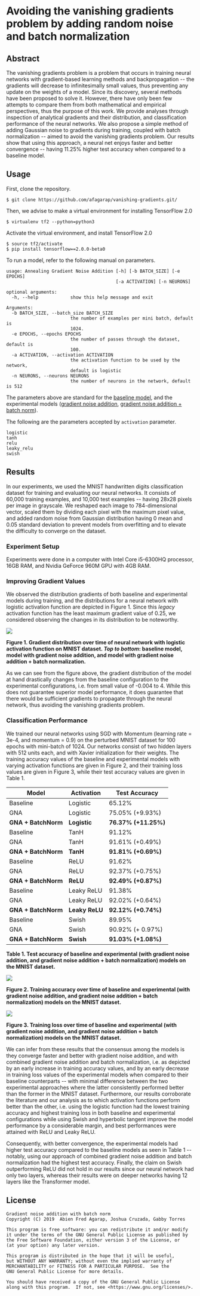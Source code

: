 Avoiding the vanishing gradients problem by adding random noise and batch normalization 
===

## Abstract

The vanishing gradients problem is a problem that occurs in training neural networks with gradient-based learning methods and backpropagation -- the gradients will decrease to infinitesimally small values, thus preventing any update on the weights of a model. Since its discovery, several methods have been proposed to solve it. However, there have only been few attempts to compare them from both mathematical and empirical perspectives, thus the purpose of this work. We provide analyses through inspection of analytical gradients and their distribution, and classification performance of the neural networks. We also propose a simple method of adding Gaussian noise to gradients during training, coupled with batch normalization -- aimed to avoid the vanishing gradients problem. Our results show that using this approach, a neural net enjoys faster and better convergence -- having 11.25% higher test accuracy when compared to a baseline model.

## Usage

First, clone the repository.

```buildoutcfg
$ git clone https://github.com/afagarap/vanishing-gradients.git/
```

Then, we advise to make a virtual environment for installing TensorFlow 2.0

```
$ virtualenv tf2 --python=python3
```

Activate the virtual environment, and install TensorFlow 2.0

```buildoutcfg
$ source tf2/activate
$ pip install tensorflow==2.0.0-beta0
```

To run a model, refer to the following manual on parameters.

```buildoutcfg
usage: Annealing Gradient Noise Addition [-h] [-b BATCH_SIZE] [-e EPOCHS]
                                         [-a ACTIVATION] [-n NEURONS]

optional arguments:
  -h, --help            show this help message and exit

Arguments:
  -b BATCH_SIZE, --batch_size BATCH_SIZE
                        the number of examples per mini batch, default is
                        1024.
  -e EPOCHS, --epochs EPOCHS
                        the number of passes through the dataset, default is
                        100.
  -a ACTIVATION, --activation ACTIVATION
                        the activation function to be used by the network,
                        default is logistic
  -n NEURONS, --neurons NEURONS
                        the number of neurons in the network, default is 512
```

The parameters above are standard for the [baseline model](models/baseline.py), and the experimental models ([gradient noise addition](models/anneal.py), [gradient noise addition + batch norm](models/anneal-bn.py)).

The following are the parameters accepted by `activation` parameter.

```buildoutcfg
logistic
tanh
relu
leaky_relu
swish
```

## Results

In our experiments, we used the MNIST handwritten digits classification dataset for training and evaluating our neural networks. It consists of 60,000 training examples, and 10,000 test examples -- having 28x28 pixels per image in grayscale. We reshaped each image to 784-dimensional vector, scaled them by dividing each pixel with the maximum pixel value, and added random noise from Gaussian distribution having 0 mean and 0.05 standard deviation to prevent models from overfitting and
to elevate the difficulty to converge on the dataset.

### Experiment Setup

Experiments were done in a computer with Intel Core i5-6300HQ processor, 16GB RAM, and Nvidia GeForce 960M GPU with 4GB RAM.

### Improving Gradient Values 

We observed the distribution gradients of both baseline and experimental models during training, and the distributions for a neural network with logistic activation function are depicted in Figure 1. Since this _legacy_ activation function has the least maximum gradient value of 0.25, we considered observing the changes in its distribution to be noteworthy.

![](assets/mnist-logistic-dist.png)

**Figure 1. Gradient distribution over time of neural network with logistic activation function on MNIST dataset. _Top to bottom_: baseline model, model with gradient noise addition, and model with gradient noise addition + batch normalization.**

As we can see from the figure above, the gradient distribution of the model at hand drastically changes from the baseline configuration to the experimental configurations, i.e. from small value of -0.004 to 4. While this does not guarantee superior model performance, it does guarantee that there would be sufficient gradients to propagate through the neural network, thus avoiding the vanishing gradients problem.

### Classification Performance

We trained our neural networks using SGD with Momentum (learning rate = 3e-4, and momentum = 0.9) on the perturbed MNIST dataset for 100 epochs with mini-batch of 1024. Our networks consist of two hidden layers with 512 units each, and with Xavier initialization for their weights. The training accuracy values of the baseline and experimental models with varying activation functions are given in Figure 2, and their training loss values are given in Figure 3, while their test accuracy values are given in Table 1.

|Model|Activation|Test Accuracy|
|-----|----------|-------------|
|Baseline|Logistic|65.12%|
|GNA|Logistic|75.05% (+9.93%)|
|**GNA + BatchNorm**|**Logistic**|**76.37% (+11.25%)**|
|Baseline|TanH|91.12%|
|GNA|TanH|91.61% (+0.49%)|
|**GNA + BatchNorm**|**TanH**|**91.81% (+0.69%)**|
|Baseline|ReLU|91.62%|
|GNA|ReLU|92.37% (+0.75%)|
|**GNA + BatchNorm**|**ReLU**|**92.49% (+0.87%)**|
|Baseline|Leaky ReLU|91.38%|
|GNA|Leaky ReLU|92.02% (+0.64%)|
|**GNA + BatchNorm**|**Leaky ReLU**|**92.12% (+0.74%)**|
|Baseline|Swish|89.95%|
|GNA|Swish|90.92% (+ 0.97%)|
|**GNA + BatchNorm**|**Swish**|**91.03% (+1.08%)**|

**Table 1. Test accuracy of baseline and experimental (with gradient noise addition, and gradient noise addition + batch normalization) models on the MNIST dataset.**

![](assets/training-accuracy.png)

**Figure 2. Training accuracy over time of baseline and experimental (with gradient noise addition, and gradient noise addition + batch normalization) models on the MNIST dataset.**

![](assets/training-loss.png)

**Figure 3. Training loss over time of baseline and experimental (with gradient noise addition, and gradient noise addition + batch normalization) models on the MNIST dataset.**

We can infer from these results that the consensus among the models is they converge faster and better with gradient noise addition, and with combined gradient noise addition and batch normalization, i.e. as depicted by an early increase in training accuracy values, and by an early decrease in training loss values of the experimental models when compared to their baseline counterparts -- with minimal difference between the two experimental approaches where the latter consistently performed better than the former in the MNIST dataset. Furthermore, our results corroborate the literature and our analysis as to which activation functions perform better than the other, i.e. using the logistic function had the lowest training accuracy and highest training loss in both baseline and experimental configurations while using Swish and hyperbolic tangent improve the model performance by a considerable margin, and best performances were attained with ReLU and Leaky ReLU.

Consequently, with better convergence, the experimental models had higher test accuracy compared to the baseline models as seen in Table 1 -- notably, using our approach of combined gradient noise addition and batch normalization had the highest test accuracy. Finally, the claim on Swish outperforming ReLU did not hold in our results since our neural network had only two layers, whereas their results were on deeper networks having 12 layers like the Transformer model.

## License

```
Gradient noise addition with batch norm
Copyright (C) 2019  Abien Fred Agarap, Joshua Cruzada, Gabby Torres   
                                                                       
This program is free software: you can redistribute it and/or modify
it under the terms of the GNU General Public License as published by
the Free Software Foundation, either version 3 of the License, or
(at your option) any later version.
                                                                       
This program is distributed in the hope that it will be useful,
but WITHOUT ANY WARRANTY; without even the implied warranty of
MERCHANTABILITY or FITNESS FOR A PARTICULAR PURPOSE.  See the
GNU General Public License for more details.
                                                                       
You should have received a copy of the GNU General Public License
along with this program.  If not, see <https://www.gnu.org/licenses/>.
```
